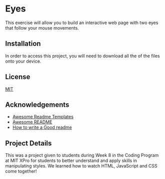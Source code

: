 # Eyes
This exercise will allow you to build an interactive web page with two eyes that follow your mouse movements. 

## Installation
In order to access this project, you will need to download all the of the files onto your device. 

## License
[MIT](https://choosealicense.com/licenses/mit/)


## Acknowledgements

 - [Awesome Readme Templates](https://awesomeopensource.com/project/elangosundar/awesome-README-templates)
 - [Awesome README](https://github.com/matiassingers/awesome-readme)
 - [How to write a Good readme](https://bulldogjob.com/news/449-how-to-write-a-good-readme-for-your-github-project)


## Project Details
This was a project given to students during Week 8 in the Coding Program at MIT XPro for students to better understand and apply skills in manipulating styles. We learned how to watch HTML, JavaScript and CSS come together!


